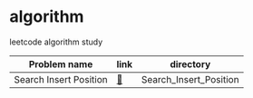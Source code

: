 # algorithm
leetcode algorithm study

| Problem name | link | directory |
| ------------- | ------------- | ------------- |
| Search Insert Position | [📎](https://leetcode.com/problems/search-insert-position/description/) | Search_Insert_Position |

